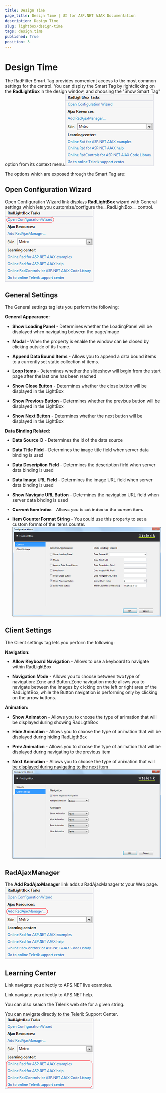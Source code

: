```yaml
---
title: Design Time
page_title: Design Time | UI for ASP.NET AJAX Documentation
description: Design Time
slug: lightbox/design-time
tags: design,time
published: True
position: 3
---
```


# Design Time



The RadFilter Smart Tag provides convenient access to the most common settings for the control. You can display the Smart Tag by rightclicking on the __RadLightBox__ in the design window, and choosing the "Show Smart Tag" option from its context menu.![lightbox-design-time](images/lightbox-design-time.png)

The options which are exposed through the Smart Tag are:

## Open Configuration Wizard

Open Configuration Wizard link displays __RadLightBox__ wizard with General settings which lets you customize/configure the__RadLightBox__ control.![lightbox-configuration-wizard](images/lightbox-configuration-wizard.png)

## General Settings

The General settings tag lets you perform the following:

__General Appearance:__

* __Show Loading Panel__ - Determines whether the LoadingPanel will be displayed when navigating between the page/image

* __Modal__ - When the property is enable the window can be closed by clicking outside of its frame.

* __Append Data Bound Items__ - Allows you to append a data bound items to a currently set static collection of items.

* __Loop Items__ - Determines whether the slideshow will begin from the start page after the last one has been reached

* __Show Close Button__ - Determines whether the close button will be displayed in the LightBox

* __Show Previous Button__ - Determines whether the previous button will be displayed in the LightBox

* __Show Next Button__ - Determines whether the next button will be displayed in the LightBox

__Data Binding Related:__

* __Data Source ID__ - Determines the id of the data source

* __Data Title Field__ - Determines the image title field when server data binding is used

* __Data Description Field__ - Determines the description field when server data binding is used

* __Data Image URL Field__ - Determines the image URL field when server data binding is used

* __Show Navigate URL Button__ - Determines the navigation URL field when server data binding is used

* __Current Item Index__ - Allows you to set index to the current item.

* __Item Counter Format String__ - You could use this property to set a custom format of the items counter.![lightbox-general-settings](images/lightbox-general-settings.png)

## Client Settings

The Client settings tag lets you perform the following:

__Navigation:__

* __Allow Keyboard Navigation__ - Allows to use a keyboard to navigate within RadLightBox

* __Navigation Mode__ - Allows you to choose between two type of navigation: Zone and Button.Zone navigation mode allows you to navigate between the images by clicking on the left or right area of the RadLightBox, while the Button navigation is performing only by clicking on the arrow buttons.

__Animation:__

* __Show Animation__ - Allows you to choose the type of animation that will be displayed during showing RadLigthBox

* __Hide Animation__ - Allows you to choose the type of animation that will be displayed during hiding RadLigthBox

* __Prev Animation__ - Allows you to choose the type of animation that will be displayed during navigating to the previous item

* __Next Animation__ - Allows you to choose the type of animation that will be displayed during navigating to the next item![lightbox-client-settings](images/lightbox-client-settings.png)

## RadAjaxManager

The __Add RadAjaxManager__ link adds a RadAjaxManager to your Web page.![lightbox-ajax-resources](images/lightbox-ajax-resources.png)

## Learning Center

Link navigate you directly to APS.NET live examples.

Link navigate you directly to APS.NET help.

You can also search the Telerik web site for a given string.

You can navigate directly to the Telerik Support Center.![lightbox-learning-center](images/lightbox-learning-center.png)
